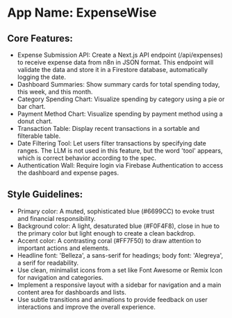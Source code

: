 # **App Name**: ExpenseWise

## Core Features:

- Expense Submission API: Create a Next.js API endpoint (/api/expenses) to receive expense data from n8n in JSON format. This endpoint will validate the data and store it in a Firestore database, automatically logging the date.
- Dashboard Summaries: Show summary cards for total spending today, this week, and this month.
- Category Spending Chart: Visualize spending by category using a pie or bar chart.
- Payment Method Chart: Visualize spending by payment method using a donut chart.
- Transaction Table: Display recent transactions in a sortable and filterable table.
- Date Filtering Tool: Let users filter transactions by specifying date ranges. The LLM is not used in this feature, but the word 'tool' appears, which is correct behavior according to the spec.
- Authentication Wall: Require login via Firebase Authentication to access the dashboard and expense pages.

## Style Guidelines:

- Primary color: A muted, sophisticated blue (#6699CC) to evoke trust and financial responsibility.
- Background color: A light, desaturated blue (#F0F4F8), close in hue to the primary color but light enough to create a clean backdrop.
- Accent color: A contrasting coral (#FF7F50) to draw attention to important actions and elements.
- Headline font: 'Belleza', a sans-serif for headings; body font: 'Alegreya', a serif for readability.
- Use clean, minimalist icons from a set like Font Awesome or Remix Icon for navigation and categories.
- Implement a responsive layout with a sidebar for navigation and a main content area for dashboards and lists.
- Use subtle transitions and animations to provide feedback on user interactions and improve the overall experience.